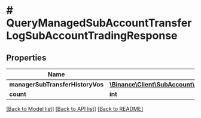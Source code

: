 # # QueryManagedSubAccountTransferLogSubAccountTradingResponse

## Properties

Name | Type | Description | Notes
------------ | ------------- | ------------- | -------------
**managerSubTransferHistoryVos** | [**\Binance\Client\SubAccount\Model\QueryManagedSubAccountTransferLogMasterAccountInvestorResponseManagerSubTransferHistoryVosInner[]**](QueryManagedSubAccountTransferLogMasterAccountInvestorResponseManagerSubTransferHistoryVosInner.md) |  | [optional]
**count** | **int** |  | [optional]

[[Back to Model list]](../../README.md#models) [[Back to API list]](../../README.md#endpoints) [[Back to README]](../../README.md)
